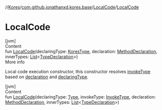 //[Kores](../../index.md)/[com.github.jonathanxd.kores.base](../index.md)/[LocalCode](index.md)/[LocalCode](-local-code.md)



# LocalCode  
[jvm]  
Content  
fun [LocalCode](-local-code.md)(declaringType: [KoresType](../../com.github.jonathanxd.kores.type/-kores-type/index.md), declaration: [MethodDeclaration](../-method-declaration/index.md), innerTypes: [List](https://kotlinlang.org/api/latest/jvm/stdlib/kotlin.collections/-list/index.html)<[TypeDeclaration](../-type-declaration/index.md)>)  
More info  


Local code execution constructor, this constructor resolves [invokeType](invoke-type.md) based on [declaration](declaration.md) and [declaringType](declaring-type.md).

  


[jvm]  
Content  
fun [LocalCode](-local-code.md)(declaringType: [Type](https://docs.oracle.com/javase/8/docs/api/java/lang/reflect/Type.html), invokeType: [InvokeType](../-invoke-type/index.md), declaration: [MethodDeclaration](../-method-declaration/index.md), innerTypes: [List](https://kotlinlang.org/api/latest/jvm/stdlib/kotlin.collections/-list/index.html)<[TypeDeclaration](../-type-declaration/index.md)>)  



